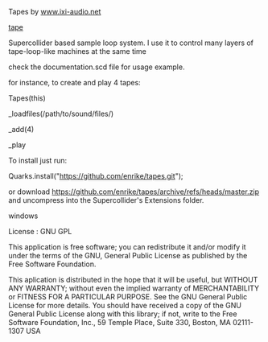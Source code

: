 Tapes by www.ixi-audio.net

[tape](https://github.com/enrike/tapes/blob/master/tape.png?raw=true)

Supercollider based sample loop system. I use it to control many layers of tape-loop-like machines at the same time

check the documentation.scd file for usage example.

for instance, to create and play 4 tapes:

Tapes(this)

_loadfiles(/path/to/sound/files/)

_add(4)

_play


To install just run:

Quarks.install("https://github.com/enrike/tapes.git");

or download https://github.com/enrike/tapes/archive/refs/heads/master.zip and uncompress into the Supercollider's Extensions folder.


windows 

License : GNU GPL

This application is free software; you can redistribute it and/or modify it under the terms of the GNU, General Public License as published by the Free Software Foundation.

This aplication is distributed in the hope that it will be useful, but WITHOUT ANY WARRANTY; without even the implied warranty of MERCHANTABILITY or FITNESS FOR A PARTICULAR PURPOSE. See the GNU General Public License for more details. You should have received a copy of the GNU General Public License along with this library; if not, write to the Free Software Foundation, Inc., 59 Temple Place, Suite 330, Boston, MA 02111-1307 USA

